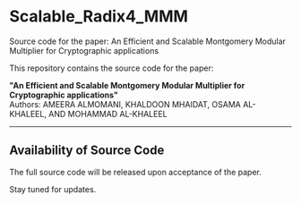 # Scalable_Radix4_MMM
Source code for the paper: An Efficient and Scalable Montgomery Modular Multiplier for Cryptographic applications

This repository contains the source code for the paper:

**"An Efficient and Scalable Montgomery Modular Multiplier for Cryptographic applications"**  
Authors: AMEERA ALMOMANI, KHALDOON MHAIDAT, OSAMA AL-KHALEEL, AND MOHAMMAD AL-KHALEEL  

---

## Availability of Source Code
The full source code will be released upon acceptance of the paper.  

Stay tuned for updates.

